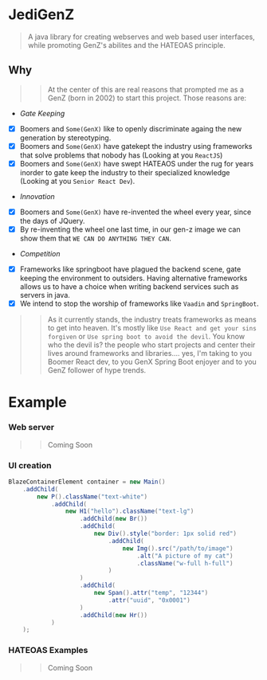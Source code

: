 # JediGenZ
> A java library for creating webserves and web based user interfaces, while promoting GenZ's abilites and the HATEOAS principle.  

## Why 
>> At the center of this are real reasons that prompted me as a GenZ (born in 2002) to start this project. Those reasons are:
- *Gate Keeping*
- [X] Boomers and `Some(GenX)` like to openly discriminate againg the new generation by stereotyping.
- [X] Boomers and `Some(GenX)` have gatekept the industry using frameworks that solve problems that nobody has (Looking at you `ReactJS`)
- [X] Boomers and `Some(GenX)` have swept HATEAOS under the rug for years inorder to gate keep the industry to their specialized knowledge (Looking at you `Senior React Dev`).
- *Innovation*
- [X] Boomers and `Some(GenX)` have re-invented the wheel every year, since the days of JQuery.
- [X] By re-inventing the wheel one last time, in our gen-z image we can show them that `WE CAN DO ANYTHING THEY CAN`.
- *Competition*
- [X] Frameworks like springboot have plagued the backend scene, gate keeping the environment to outsiders. Having alternative frameworks allows us to have a choice when writing backend services such as servers in java.
- [X] We intend to stop the worship of frameworks like `Vaadin` and `SpringBoot`.

>> As it currently stands, the industry treats frameworks as means to get into heaven. It's mostly like `Use React and get your sins forgiven` or `Use spring boot to avoid the devil`. You know who the devil is? the people who start projects and center their lives around frameworks and libraries.... yes, I'm taking to you Boomer React dev, to you GenX Spring Boot enjoyer and to you GenZ follower of hype trends.

# Example
### Web server
>> Coming Soon

### UI creation
```java
BlazeContainerElement container = new Main()
    .addChild(
        new P().className("text-white")
            .addChild(
                new H1("hello").className("text-lg")
                    .addChild(new Br())
                    .addChild(
                        new Div().style("border: 1px solid red")
                            .addChild(
                                new Img().src("/path/to/image")
                                    .alt("A picture of my cat")
                                    .className("w-full h-full")
                            )
                    )
                    .addChild(
                        new Span().attr("temp", "12344")
                            .attr("uuid", "0x0001")
                    )
                    .addChild(new Hr())
            )
    );
```
### HATEOAS Examples
>> Coming Soon



 

